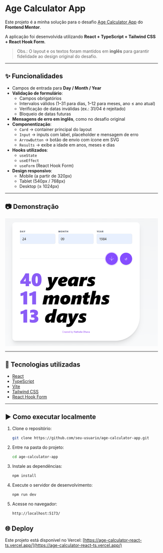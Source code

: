 # Age Calculator App

Este projeto é a minha solução para o desafio [Age Calculator App](https://www.frontendmentor.io/challenges/age-calculator-app-dF9DFFpj-Q) do **Frontend Mentor**.

A aplicação foi desenvolvida utilizando **React + TypeScript + Tailwind CSS + React Hook Form**.

> Obs.: O layout e os textos foram mantidos em **inglês** para garantir fidelidade ao design original do desafio.

---

## ✨ Funcionalidades

- Campos de entrada para **Day / Month / Year**
- **Validação de formulário**:
  - Campos obrigatórios
  - Intervalos válidos (1–31 para dias, 1–12 para meses, ano ≤ ano atual)
  - Verificação de datas inválidas (ex.: 31/04 é rejeitado)
  - Bloqueio de datas futuras
- **Mensagens de erro em inglês**, como no desafio original
- **Componentização**:
  - `Card` → container principal do layout
  - `Input` → inputs com label, placeholder e mensagem de erro
  - `ArrowButton` → botão de envio com ícone em SVG
  - `Results` → exibe a idade em anos, meses e dias
- **Hooks utilizados**:
  - `useState`
  - `useEffect`
  - `useForm` (React Hook Form)
- **Design responsivo**:
  - Mobile (a partir de 320px)
  - Tablet (540px / 768px)
  - Desktop (≥ 1024px)

---

## 📷 Demonstração

![Preview do layout](/age-calc-rhf/src/assets/images/Layout.png)

---

## 🚀 Tecnologias utilizadas

- [React](https://react.dev/)
- [TypeScript](https://www.typescriptlang.org/)
- [Vite](https://vitejs.dev/)
- [Tailwind CSS](https://tailwindcss.com/)
- [React Hook Form](https://react-hook-form.com/)

---

## ▶️ Como executar localmente

1. Clone o repositório:

   ```bash
   git clone https://github.com/seu-usuario/age-calculator-app.git
   ```

2. Entre na pasta do projeto:

   ```bash
   cd age-calculator-app
   ```

3. Instale as dependências:

   ```bash
   npm install
   ```

4. Execute o servidor de desenvolvimento:

   ```bash
   npm run dev
   ```

5. Acesse no navegador:

   ```bash
   http://localhost:5173/
   ```

## 🌐 Deploy

Este projeto está disponível no Vercel: [https://age-calculator-react-ts.vercel.app/](https://age-calculator-react-ts.vercel.app/)
